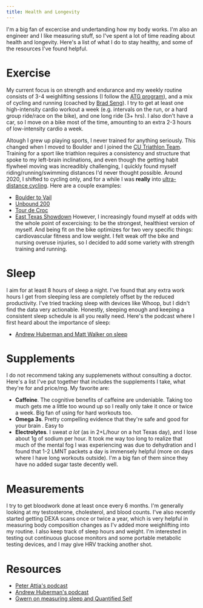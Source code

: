 ```yaml
---
title: Health and Longevity
---
```

I'm a big fan of excercise and undertanding how my body works. I'm also an engineer and I like measuring stuff, so I've spent a lot of time reading about health and longevity. Here's a list of what I do to stay healthy, and some of the resources I've found helpful.

# Exercise
My current focus is on strength and endurance and my weekly routine consists of 3-4 weighlifting sessions (I follow the [ATG program](https://www.atgonlinecoaching.com/)), and a mix of cycling and running (coached by [Brad Seng](https://www.d3multisport.com/our-coaches/brad-seng)). I try to get at least one high-intensity cardio workout a week (e.g. intervals on the run, or a hard group ride/race on the bike), and one long ride (3+ hrs). I also don't have a car, so I move on a bike most of the time, amounting to an extra 2-3 hours of low-intensity cardio a week.

Altough I grew up playing sports, I never trained for anything seriously. This changed when I moved to Boulder and I joined the [CU Triathlon Team](https://www.cutriathlon.com/). Training for a sport like triathlon requires a consistency and structure that spoke to my left-brain inclinations, and even though the getting habit flywheel moving was increadibly challenging, I quickly found myself riding/running/swimming distances I'd never thought possible. Around 2020, I shifted to cycling only, and for a while I was **really** into [ultra-distance cycling](https://en.wikipedia.org/wiki/Ultra-distance_cycling). Here are a couple examples: 
- [Boulder to Vail](https://www.strava.com/activities/7133415452)
- [Unbound 200](https://www.strava.com/activities/7256188457) 
- [Tour de Croc](https://www.strava.com/activities/7348087456)
- [East Texas Showdown](https://www.strava.com/activities/8737219081)
However, I increasingly found myself at odds with the whole point of excercising: to be the strongest, healthiest version of myself. And being fit on the bike optimizes for two very specific things: cardiovascular fitness and low weight. I felt weak off the bike and nursing overuse injuries, so I decided to add some variety with strength training and running.  

# Sleep 

I aim for at least 8 hours of sleep a night. I've found that any extra work hours I get from sleeping less are completely offset by the reduced productivity. I've tried tracking sleep with devices like Whoop, but I didn't find the data very actionable. Honestly, sleeping enough and keeping a consistent sleep schedule is all you really need. Here's the podcast where I first heard about the importance of sleep:
- [Andrew Huberman and Matt Walker on sleep](https://www.youtube.com/watch?v=gbQFSMayJxk)

# Supplements

I do not recommend taking any supplemenets without consulting a doctor. Here's a list I've put together that includes the supplements I take, what they're for and price/mg. My favorite are: 
- **Caffeine**. The cognitive benefits of caffeine are undeniable. Taking too much gets me a little too wound up so I really only take it once or twice a week. Big fan of using for hard workouts too. 
- **Omega 3s**. Pretty compelling evidence that they're safe and good for your brain . Easy to 
- **Electrolytes**. I sweat *a lot* (as in 2+L/hour on a hot Texas day), and I lose about 1g of sodium per hour. It took me way too long to realize that much of the mental fog I was experiencing was due to dehydration and I found that 1-2 LMNT packets a day is immensely helpful (more on days where I have long workouts outside). I'm a big fan of them since they have no added sugar taste decently well. 


# Measurements 

I try to get bloodwork done at least once every 6 months. I'm generally looking at my testosterone, cholesterol, and blood counts. I've also recently started getting DEXA scans once or twice a year, which is very helpful in measuring body composition changes as I'v added more weighlifting into my routine. I also keep track of sleep hours and weight. I'm interested in testing out continuous glucose monitors and some portable metabolic testing devices, and I may give HRV tracking another shot.

# Resources
- [Peter Attia's podcast](https://peterattiamd.com/podcast/)
- [Andrew Huberman's podcast](https://hubermanlab.com)
- [Gwern on measuring sleep and Quantified Self](https://gwern.net/zeo/zeo)